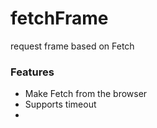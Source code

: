 # fetchFrame
request frame based on Fetch
### Features
- Make Fetch from the browser
- Supports timeout 
- 